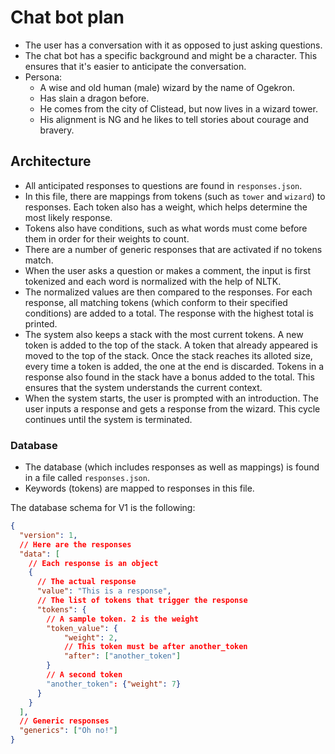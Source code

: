 # Chat bot plan

- The user has a conversation with it as opposed to just asking questions.
- The chat bot has a specific background and might be a character. This ensures that it's easier to anticipate the conversation.
- Persona:
  - A wise and old human (male) wizard by the name of Ogekron.
  - Has slain a dragon before.
  - He comes from the city of Clistead, but now lives in a wizard tower.
  - His alignment is NG and he likes to tell stories about courage and bravery.

## Architecture

- All anticipated responses to questions are found in `responses.json`.
- In this file, there are mappings from tokens (such as `tower` and `wizard`) to responses. Each token also has a weight, which helps determine the most likely response.
- Tokens also have conditions, such as what words must come before them in order for their weights to count.
- There are a number of generic responses that are activated if no tokens match.
- When the user asks a question or makes a comment, the input is first tokenized and each word is normalized with the help of NLTK.
- The normalized values are then compared to the responses. For each response, all matching tokens (which conform to their specified conditions) are added to a total. The response with the highest total is printed.
- The system also keeps a stack with the most current tokens. A new token is added to the top of the stack. A token that already appeared is moved to the top of the stack. Once the stack reaches its alloted size, every time a token is added, the one at the end is discarded. Tokens in a response also found in the stack have a bonus added to the total. This ensures that the system understands the current context.
- When the system starts, the user is prompted with an introduction. The user inputs a response and gets a response from the wizard. This cycle continues until the system is terminated.

### Database

- The database (which includes responses as well as mappings) is found in a file called `responses.json`.
- Keywords (tokens) are mapped to responses in this file.

The database schema for V1 is the following:

```json
{
  "version": 1,
  // Here are the responses
  "data": [
    // Each response is an object
    {
      // The actual response
      "value": "This is a response",
      // The list of tokens that trigger the response
      "tokens": {
        // A sample token. 2 is the weight
        "token_value": {
            "weight": 2,
            // This token must be after another_token
            "after": ["another_token"]
        }
        // A second token
        "another_token": {"weight": 7}
      }
    }
  ],
  // Generic responses
  "generics": ["Oh no!"]
}
```